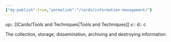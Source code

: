 ```yaml
---
{"dg-publish":true,"permalink":"/cards/information-management/"}
---
```


up:: [[Cards/Tools and Techniques\|Tools and Techniques]]
x:: 
d:: c

The collection, storage, dissemination, archiving and destroying information